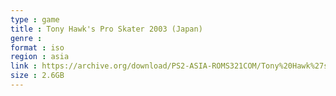 ```yaml
---
type : game
title : Tony Hawk's Pro Skater 2003 (Japan)
genre : 
format : iso
region : asia
link : https://archive.org/download/PS2-ASIA-ROMS321COM/Tony%20Hawk%27s%20Pro%20Skater%202003%20%28Japan%29.7z
size : 2.6GB
---
```

